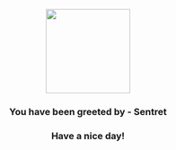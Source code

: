 <p align="center">
    <img src="https://raw.githubusercontent.com/PokeAPI/sprites/master/sprites/pokemon/161.png" width="150" height="150">
</p>
<h3 align="center">You have been greeted by - <b>Sentret</b></h3>
<h3 align="center">Have a nice day!</h3>
